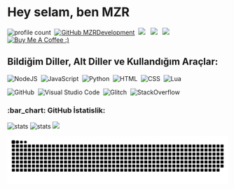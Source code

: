 # Hey selam, ben MZR
![profile count](https://komarev.com/ghpvc/?username=MZRCode&color=red)&nbsp;
[![GitHub MZRDevelopment](https://img.shields.io/github/followers/MZRCode?label=Takipci&style=social)](https://github.com/MZRCode)&nbsp;
<a href="https://discord.gg/ktVdQYrtXF"><img src="https://img.shields.io/badge/Discord-5865F2?style=flat&logo=Discord&logoColor=white"/></a> &nbsp;
<a href="https://youtube.com/@MZRDev"><img src="https://img.shields.io/badge/YouTube-ff0000?style=flat&logo=YouTube&logoColor=white"/></a> &nbsp;
<a href="https://open.spotify.com/user/x9cbfwe8xc9iu6eqfbpsw2ujb"><img src="https://img.shields.io/badge/Spotify-1DB954?style=flat&logo=Spotify&logoColor=white"/></a> &nbsp;
<a href="https://www.buymeacoffee.com/mzrdev" target="_blank"><img src="https://cdn.buymeacoffee.com/buttons/v2/default-yellow.png" width="120px" height="20px" alt="Buy Me A Coffee :)"></a>

## Bildiğim Diller, Alt Diller ve Kullandığım Araçlar:
![NodeJS](https://img.shields.io/badge/-Node.js%20-111111?style=flat&logo=Node.js)&nbsp;
![JavaScript](https://img.shields.io/badge/-JavaScript-05122A?style=flat&logo=javascript)&nbsp;
![Python](https://img.shields.io/badge/-Python-05122A?style=flat&logo=python)&nbsp;
![HTML](https://img.shields.io/badge/-HTML-05122A?style=flat&logo=HTML5)&nbsp;
![CSS](https://img.shields.io/badge/-CSS-05122A?style=flat&logo=CSS3)&nbsp;
![Lua](https://img.shields.io/badge/-Lua-05122A?style=flat&logo=Lua)&nbsp;

![GitHub](https://img.shields.io/badge/-GitHub-05122A?style=flat&logo=github)&nbsp;
![Visual Studio Code](https://img.shields.io/badge/-Visual%20Studio%20Code-05122A?style=flat&logo=visual-studio-code&logoColor=007ACC)&nbsp;
![Glitch](https://img.shields.io/badge/-Glitch%20Code%20Editor-05122A?style=flat&logo=Glitch)&nbsp;
![StackOverflow](https://img.shields.io/badge/-Stack%20Overflow-05122A?style=flat&logo=StackOverflow)&nbsp;


<h3 align="left">:bar_chart: GitHub İstatislik:</h3>
<p align="left">
   <img src="https://github-readme-stats.vercel.app/api?username=MZRCode&count_private=true&show_icons=true&theme=dark&hide_border=true" width="%100" height="150px" alt="stats" />
   <img src="https://github-readme-stats-git-masterrstaa-rickstaa.vercel.app//api/top-langs/?username=MZRCode&show_icons=true&theme=dark&hide_border=true&layout=compact" width="%100" height="150px" alt="stats" />
<img src="https://github-profile-trophy.vercel.app/?username=MZRCode&theme=radical" />
</p>

![snake-game](https://raw.githubusercontent.com/MZRCode/MZRCode/5e2c64c0afbf5315bbdde4c28551a3eb8c1a5dfe/snake.svg)
